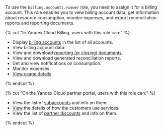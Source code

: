 To use the `billing.accounts.viewer` role, you need to assign it for a billing account. This role enables you to view billing account data, get information about resource consumption, monitor expenses, and export reconciliation reports and reporting documents.

{% cut "In Yandex Cloud Billing, users with this role can:" %}

* Display [billing accounts](../../../billing/concepts/billing-account.md) in the list of all accounts.
* View billing account data.
* View and download [reporting (or closing) documents](../../../billing/payment/documents.md).
* View and download generated reconciliation reports.
* Get and view notifications on consumption.
* Monitor expenses.
* [View usage details](../../../billing/operations/check-charges.md).

{% endcut %}

{% cut "On the Yandex Cloud partner portal, users with this role can:" %}

* View the list of [subaccounts](../../../partner/terms.md#sub-account) and info on them.
* [View](../../../partner/operations/get-client-stat.md) the details of how the customers use services.
* View the list of [partner discounts](../../../partner/portal.md#premium) and info on them.

{% endcut %}

